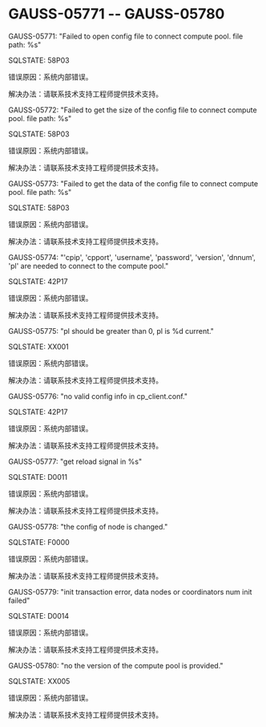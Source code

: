 # GAUSS-05771 -- GAUSS-05780<a name="ZH-CN_TOPIC_0302073590"></a>

GAUSS-05771: "Failed to open config file to connect compute pool. file path: %s"

SQLSTATE: 58P03

错误原因：系统内部错误。

解决办法：请联系技术支持工程师提供技术支持。

GAUSS-05772: "Failed to get the size of the config file to connect compute pool. file path: %s"

SQLSTATE: 58P03

错误原因：系统内部错误。

解决办法：请联系技术支持工程师提供技术支持。

GAUSS-05773: "Failed to get the data of the config file to connect compute pool. file path: %s"

SQLSTATE: 58P03

错误原因：系统内部错误。

解决办法：请联系技术支持工程师提供技术支持。

GAUSS-05774: "'cpip', 'cpport', 'username', 'password', 'version', 'dnnum', 'pl' are needed to connect to the compute pool."

SQLSTATE: 42P17

错误原因：系统内部错误。

解决办法：请联系技术支持工程师提供技术支持。

GAUSS-05775: "pl should be greater than 0, pl is %d current."

SQLSTATE: XX001

错误原因：系统内部错误。

解决办法：请联系技术支持工程师提供技术支持。

GAUSS-05776: "no valid config info in cp\_client.conf."

SQLSTATE: 42P17

错误原因：系统内部错误。

解决办法：请联系技术支持工程师提供技术支持。

GAUSS-05777: "get reload signal in %s"

SQLSTATE: D0011

错误原因：系统内部错误。

解决办法：请联系技术支持工程师提供技术支持。

GAUSS-05778: "the config of node is changed."

SQLSTATE: F0000

错误原因：系统内部错误。

解决办法：请联系技术支持工程师提供技术支持。

GAUSS-05779: "init transaction error, data nodes or coordinators num init failed"

SQLSTATE: D0014

错误原因：系统内部错误。

解决办法：请联系技术支持工程师提供技术支持。

GAUSS-05780: "no the version of the compute pool is provided."

SQLSTATE: XX005

错误原因：系统内部错误。

解决办法：请联系技术支持工程师提供技术支持。

